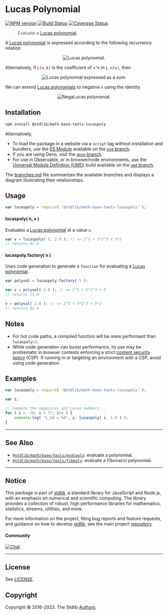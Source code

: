 <!--

@license Apache-2.0

Copyright (c) 2018 The Stdlib Authors.

Licensed under the Apache License, Version 2.0 (the "License");
you may not use this file except in compliance with the License.
You may obtain a copy of the License at

   http://www.apache.org/licenses/LICENSE-2.0

Unless required by applicable law or agreed to in writing, software
distributed under the License is distributed on an "AS IS" BASIS,
WITHOUT WARRANTIES OR CONDITIONS OF ANY KIND, either express or implied.
See the License for the specific language governing permissions and
limitations under the License.

-->

# Lucas Polynomial

[![NPM version][npm-image]][npm-url] [![Build Status][test-image]][test-url] [![Coverage Status][coverage-image]][coverage-url] <!-- [![dependencies][dependencies-image]][dependencies-url] -->

> Evaluate a [Lucas polynomial][fibonacci-polynomials].

<section class="intro">

A [Lucas polynomial][fibonacci-polynomials] is expressed according to the following recurrence relation

<!-- <equation class="equation" label="eq:lucas_polynomial" align="center" raw="L_n(x) = \begin{cases}2 & \textrm{if}\ n = 0\\x & \textrm{if}\ n = 1\\x \cdot L_{n-1}(x) + L_{n-2}(x) & \textrm{if}\ n \geq 2\end{cases}" alt="Lucas polynomial."> -->

<div class="equation" align="center" data-raw-text="L_n(x) = \begin{cases}2 &amp; \textrm{if}\ n = 0\\x &amp; \textrm{if}\ n = 1\\x \cdot L_{n-1}(x) + L_{n-2}(x) &amp; \textrm{if}\ n \geq 2\end{cases}" data-equation="eq:lucas_polynomial">
    <img src="https://cdn.jsdelivr.net/gh/stdlib-js/stdlib@7e0a95722efd9c771b129597380c63dc6715508b/lib/node_modules/@stdlib/math/base/tools/lucaspoly/docs/img/equation_lucas_polynomial.svg" alt="Lucas polynomial.">
    <br>
</div>

<!-- </equation> -->

Alternatively, if `L(n,k)` is the coefficient of `x^k` in `L_n(x)`, then

<!-- <equation class="equation" label="eq:lucas_polynomial_sum" align="center" raw="L_n(x) = \sum_{k = 0}^n L(n,k) x^k" alt="Lucas polynomial expressed as a sum."> -->

<div class="equation" align="center" data-raw-text="L_n(x) = \sum_{k = 0}^n L(n,k) x^k" data-equation="eq:lucas_polynomial_sum">
    <img src="https://cdn.jsdelivr.net/gh/stdlib-js/stdlib@7e0a95722efd9c771b129597380c63dc6715508b/lib/node_modules/@stdlib/math/base/tools/lucaspoly/docs/img/equation_lucas_polynomial_sum.svg" alt="Lucas polynomial expressed as a sum.">
    <br>
</div>

<!-- </equation> -->

We can extend [Lucas polynomials][fibonacci-polynomials] to negative `n` using the identity

<!-- <equation class="equation" label="eq:negalucas_polynomial" align="center" raw="L_{-n}(x) = (-1)^{n} L_n(x)" alt="NegaLucas polynomial."> -->

<div class="equation" align="center" data-raw-text="L_{-n}(x) = (-1)^{n} L_n(x)" data-equation="eq:negalucas_polynomial">
    <img src="https://cdn.jsdelivr.net/gh/stdlib-js/stdlib@7e0a95722efd9c771b129597380c63dc6715508b/lib/node_modules/@stdlib/math/base/tools/lucaspoly/docs/img/equation_negalucas_polynomial.svg" alt="NegaLucas polynomial.">
    <br>
</div>

<!-- </equation> -->

</section>

<!-- /.intro -->

<section class="installation">

## Installation

```bash
npm install @stdlib/math-base-tools-lucaspoly
```

Alternatively,

-   To load the package in a website via a `script` tag without installation and bundlers, use the [ES Module][es-module] available on the [`esm` branch][esm-url].
-   If you are using Deno, visit the [`deno` branch][deno-url].
-   For use in Observable, or in browser/node environments, use the [Universal Module Definition (UMD)][umd] build available on the [`umd` branch][umd-url].

The [branches.md][branches-url] file summarizes the available branches and displays a diagram illustrating their relationships.

</section>

<section class="usage">

## Usage

```javascript
var lucaspoly = require( '@stdlib/math-base-tools-lucaspoly' );
```

#### lucaspoly( n, x )

Evaluates a [Lucas polynomial][fibonacci-polynomials] at a value `x`.

```javascript
var v = lucaspoly( 5, 2.0 ); // => 2^5 + 5*2^3 + 5*2
// returns 82.0
```

#### lucaspoly.factory( n )

Uses code generation to generate a `function` for evaluating a [Lucas polynomial][fibonacci-polynomials].

```javascript
var polyval = lucaspoly.factory( 5 );

var v = polyval( 1.0 ); // => 1^5 + 5*1^3 + 5
// returns 11.0

v = polyval( 2.0 ); // => 2^5 + 5*2^3 + 5*2
// returns 82.0
```

</section>

<!-- /.usage -->

<section class="notes">

## Notes

-   For hot code paths, a compiled function will be more performant than `lucaspoly()`.
-   While code generation can boost performance, its use may be problematic in browser contexts enforcing a strict [content security policy][mdn-csp] (CSP). If running in or targeting an environment with a CSP, avoid using code generation.

</section>

<!-- /.notes -->

<section class="examples">

## Examples

<!-- eslint no-undef: "error" -->

```javascript
var lucaspoly = require( '@stdlib/math-base-tools-lucaspoly' );

var i;

// Compute the negaLucas and Lucas numbers...
for ( i = -76; i < 77; i++ ) {
    console.log( 'L_%d = %d', i, lucaspoly( i, 1.0 ) );
}
```

</section>

<!-- /.examples -->

<!-- Section for related `stdlib` packages. Do not manually edit this section, as it is automatically populated. -->

<section class="related">

* * *

## See Also

-   <span class="package-name">[`@stdlib/math/base/tools/evalpoly`][@stdlib/math/base/tools/evalpoly]</span><span class="delimiter">: </span><span class="description">evaluate a polynomial.</span>
-   <span class="package-name">[`@stdlib/math/base/tools/fibpoly`][@stdlib/math/base/tools/fibpoly]</span><span class="delimiter">: </span><span class="description">evaluate a Fibonacci polynomial.</span>

</section>

<!-- /.related -->

<!-- Section for all links. Make sure to keep an empty line after the `section` element and another before the `/section` close. -->


<section class="main-repo" >

* * *

## Notice

This package is part of [stdlib][stdlib], a standard library for JavaScript and Node.js, with an emphasis on numerical and scientific computing. The library provides a collection of robust, high performance libraries for mathematics, statistics, streams, utilities, and more.

For more information on the project, filing bug reports and feature requests, and guidance on how to develop [stdlib][stdlib], see the main project [repository][stdlib].

#### Community

[![Chat][chat-image]][chat-url]

---

## License

See [LICENSE][stdlib-license].


## Copyright

Copyright &copy; 2016-2023. The Stdlib [Authors][stdlib-authors].

</section>

<!-- /.stdlib -->

<!-- Section for all links. Make sure to keep an empty line after the `section` element and another before the `/section` close. -->

<section class="links">

[npm-image]: http://img.shields.io/npm/v/@stdlib/math-base-tools-lucaspoly.svg
[npm-url]: https://npmjs.org/package/@stdlib/math-base-tools-lucaspoly

[test-image]: https://github.com/stdlib-js/math-base-tools-lucaspoly/actions/workflows/test.yml/badge.svg?branch=main
[test-url]: https://github.com/stdlib-js/math-base-tools-lucaspoly/actions/workflows/test.yml?query=branch:main

[coverage-image]: https://img.shields.io/codecov/c/github/stdlib-js/math-base-tools-lucaspoly/main.svg
[coverage-url]: https://codecov.io/github/stdlib-js/math-base-tools-lucaspoly?branch=main

<!--

[dependencies-image]: https://img.shields.io/david/stdlib-js/math-base-tools-lucaspoly.svg
[dependencies-url]: https://david-dm.org/stdlib-js/math-base-tools-lucaspoly/main

-->

[chat-image]: https://img.shields.io/gitter/room/stdlib-js/stdlib.svg
[chat-url]: https://gitter.im/stdlib-js/stdlib/

[stdlib]: https://github.com/stdlib-js/stdlib

[stdlib-authors]: https://github.com/stdlib-js/stdlib/graphs/contributors

[umd]: https://github.com/umdjs/umd
[es-module]: https://developer.mozilla.org/en-US/docs/Web/JavaScript/Guide/Modules

[deno-url]: https://github.com/stdlib-js/math-base-tools-lucaspoly/tree/deno
[umd-url]: https://github.com/stdlib-js/math-base-tools-lucaspoly/tree/umd
[esm-url]: https://github.com/stdlib-js/math-base-tools-lucaspoly/tree/esm
[branches-url]: https://github.com/stdlib-js/math-base-tools-lucaspoly/blob/main/branches.md

[stdlib-license]: https://raw.githubusercontent.com/stdlib-js/math-base-tools-lucaspoly/main/LICENSE

[fibonacci-polynomials]: https://en.wikipedia.org/wiki/Fibonacci_polynomials

[mdn-csp]: https://developer.mozilla.org/en-US/docs/Web/HTTP/CSP

<!-- <related-links> -->

[@stdlib/math/base/tools/evalpoly]: https://github.com/stdlib-js/math-base-tools-evalpoly

[@stdlib/math/base/tools/fibpoly]: https://github.com/stdlib-js/math-base-tools-fibpoly

<!-- </related-links> -->

</section>

<!-- /.links -->
